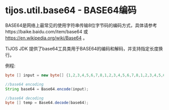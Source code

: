 # tijos.util.base64 - BASE64编码

BASE64是网络上最常见的使用字符串传输8位字节码的编码方式，具体请参考https://baike.baidu.com/item/base64 或 https://en.wikipedia.org/wiki/Base64 。

TiJOS JDK 提供了base64工具类用于BASE64的编码和解码，并支持指定长度换行。

例程:

```java
byte [] input = new byte[] {1,2,3,4,5,6,7,8,1,2,3,4,5,6,7,8,1,2,3,4,5,6,7,8,1,2,3,4,5,6,7,8};

//base64 encoding 
String base64 = Base64.encode(input);

//base64 decoding
byte [] temp = Base64.decode(base64);
```

